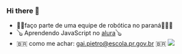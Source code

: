 ### Hi there 👋

- 🤖🤖faço parte de uma equipe de robótica no paraná🤖🤖🤖
- 🪕 Aprendendo JavaScript no [alura](https://www.alura.com.br/)🪕
- 🇧🇷 como me achar: gai.pietro@escola.pr.gov.br 🇧🇷
![](https://media1.tenor.com/m/2N5GDoyNGOoAAAAC/dancing-emoji.gif)
